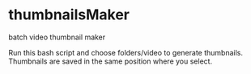 # thumbnailsMaker
batch video thumbnail maker

Run this bash script and choose folders/video to generate thumbnails. Thumbnails are saved in the same position where you select.
